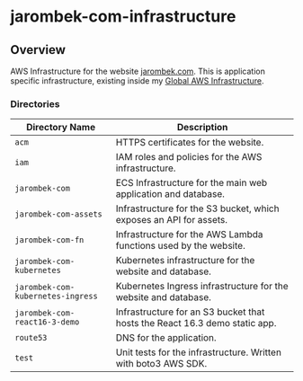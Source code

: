 # jarombek-com-infrastructure

## Overview

AWS Infrastructure for the website [jarombek.com](https://jarombek.com).  This is application specific infrastructure, 
existing inside my [Global AWS Infrastructure](https://github.com/AJarombek/global-aws-infrastructure).

### Directories

| Directory Name                    | Description                                                                 |
|-----------------------------------|-----------------------------------------------------------------------------|
| `acm`                             | HTTPS certificates for the website.                                         |
| `iam`                             | IAM roles and policies for the AWS infrastructure.                          |
| `jarombek-com`                    | ECS Infrastructure for the main web application and database.               |
| `jarombek-com-assets`             | Infrastructure for the S3 bucket, which exposes an API for assets.          |
| `jarombek-com-fn`                 | Infrastructure for the AWS Lambda functions used by the website.            |
| `jarombek-com-kubernetes`         | Kubernetes infrastructure for the website and database.                     |
| `jarombek-com-kubernetes-ingress` | Kubernetes Ingress infrastructure for the website and database.             |
| `jarombek-com-react16-3-demo`     | Infrastructure for an S3 bucket that hosts the React 16.3 demo static app.  |
| `route53`                         | DNS for the application.                                                    |
| `test`                            | Unit tests for the infrastructure.  Written with boto3 AWS SDK.             |